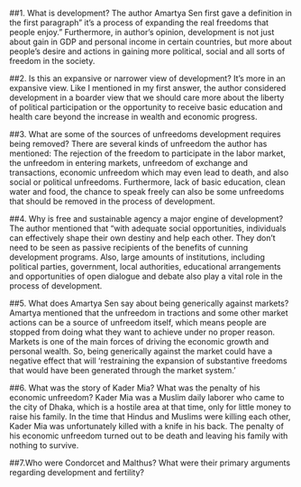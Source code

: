 ##1.	What is development?
The author Amartya Sen first gave a definition in the first paragraph” it’s a process of expanding the real freedoms that people enjoy.” Furthermore, in author’s opinion, development is not just about gain in GDP and personal income in certain countries, but more about people’s desire and actions in gaining more political, social and all sorts of freedom in the society.

##2.	Is this an expansive or narrower view of development?
It’s more in an expansive view. Like I mentioned in my first answer, the author considered development in a boarder view that we should care more about the liberty of political participation or the opportunity to receive basic education and health care beyond the increase in wealth and economic progress. 

##3.	What are some of the sources of unfreedoms development requires being removed?
There are several kinds of unfreedom the author has mentioned: The rejection of the freedom to participate in the labor market, the unfreedom in entering markets, unfreedom of exchange and transactions, economic unfreedom which may even lead to death, and also social or political unfreedoms. Furthermore, lack of basic education, clean water and food, the chance to speak freely can also be some unfreedoms that should be removed in the process of development.

##4.	 Why is free and sustainable agency a major engine of development?
The author mentioned that “with adequate social opportunities, individuals can effectively shape their own destiny and help each other. They don’t need to be seen as passive recipients of the benefits of cunning development programs. Also, large amounts of institutions, including political parties, government, local authorities, educational arrangements and opportunities of open dialogue and debate also play a vital role in the process of development. 

##5.	What does Amartya Sen say about being generically against markets?
Amartya mentioned that the unfreedom in tractions and some other market actions can be a source of unfreedom itself, which means people are stopped from doing what they want to achieve under no proper reason. Markets is one of the main forces of driving the economic growth and personal wealth. So, being generically against the market could have a negative effect that will ‘restraining the expansion of substantive freedoms that would have been generated through the market system.’

##6.  What was the story of Kader Mia? What was the penalty of his economic unfreedom?
Kader Mia was a Muslim daily laborer who came to the city of Dhaka, which is a hostile area at that time, only for little money to raise his family. In the time that Hindus and Muslims were killing each other, Kader Mia was unfortunately killed with a knife in his back. The penalty of his economic unfreedom turned out to be death and leaving his family with nothing to survive.

##7.Who were Condorcet and Malthus? What were their primary arguments regarding development and fertility?
